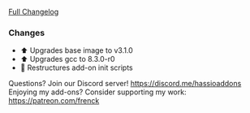 [Full Changelog][changelog]

### Changes

- :arrow_up: Upgrades base image to v3.1.0
- :arrow_up: Upgrades gcc to 8.3.0-r0
- :hammer: Restructures add-on init scripts

[changelog]: https://github.com/hassio-addons/addon-ftp/compare/v2.0.0...v2.0.1

Questions? Join our Discord server! https://discord.me/hassioaddons
Enjoying my add-ons? Consider supporting my work: https://patreon.com/frenck